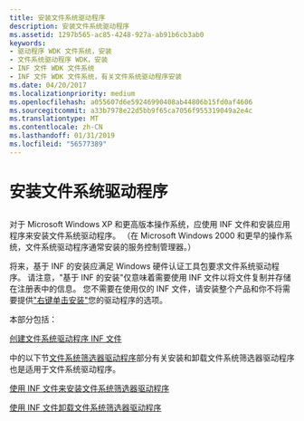 ```yaml
---
title: 安装文件系统驱动程序
description: 安装文件系统驱动程序
ms.assetid: 1297b565-ac85-4248-927a-ab91b6cb3ab0
keywords:
- 驱动程序 WDK 文件系统，安装
- 文件系统驱动程序 WDK，安装
- INF 文件 WDK 文件系统
- INF 文件 WDK 文件系统，有关文件系统驱动程序安装
ms.date: 04/20/2017
ms.localizationpriority: medium
ms.openlocfilehash: a055607d6e59246990408ab44806b15fd0af4606
ms.sourcegitcommit: a33b7978e22d5bb9f65ca7056f955319049a2e4c
ms.translationtype: MT
ms.contentlocale: zh-CN
ms.lasthandoff: 01/31/2019
ms.locfileid: "56577389"
---
```

# <a name="installing-a-file-system-driver"></a>安装文件系统驱动程序


## <span id="ddk_installing_a_file_system_filter_driver_if"></span><span id="DDK_INSTALLING_A_FILE_SYSTEM_FILTER_DRIVER_IF"></span>


对于 Microsoft Windows XP 和更高版本操作系统，应使用 INF 文件和安装应用程序来安装文件系统驱动程序。 （在 Microsoft Windows 2000 和更早的操作系统，文件系统驱动程序通常安装的服务控制管理器。）

将来，基于 INF 的安装应满足 Windows 硬件认证工具包要求文件系统驱动程序。 请注意，"基于 INF 的安装"仅意味着需要使用 INF 文件以将文件复制并存储在注册表中的信息。 您不需要在使用仅的 INF 文件，请安装整个产品和你不将需要提供["右键单击安装"](using-an-inf-file-to-install-a-file-system-filter-driver.md)您的驱动程序的选项。

本部分包括：

[创建文件系统驱动程序 INF 文件](creating-an-inf-file-for-a-file-system-driver.md)

中的以下节[文件系统筛选器驱动程序](file-system-filter-drivers.md)部分有关安装和卸载文件系统筛选器驱动程序也是适用于文件系统驱动程序。

[使用 INF 文件来安装文件系统筛选器驱动程序](using-an-inf-file-to-install-a-file-system-filter-driver.md)

[使用 INF 文件卸载文件系统筛选器驱动程序](using-an-inf-file-to-uninstall-a-file-system-filter-driver.md)

 

 




